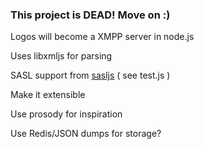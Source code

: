### **This project is DEAD! Move on :)**

Logos will become a XMPP server in node.js

Uses libxmljs for parsing

SASL support from [sasljs](http://github.com/nikhilm/sasljs) ( see test.js )

Make it extensible

Use prosody for inspiration

Use Redis/JSON dumps for storage?
